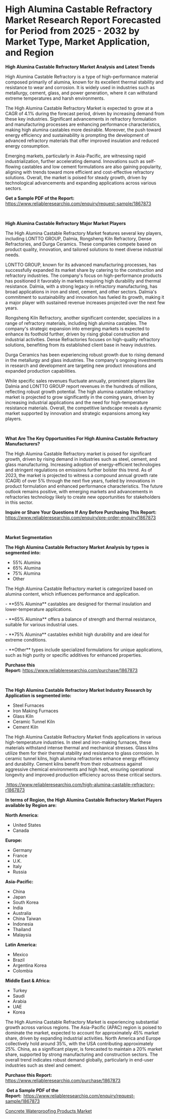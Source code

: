 <p><h1>High Alumina Castable Refractory Market Research Report Forecasted for Period from 2025 -  2032 by Market Type, Market Application, and Region</h1></p><p><strong>High Alumina Castable Refractory Market Analysis and Latest Trends</strong></p>
<p><p>High Alumina Castable Refractory is a type of high-performance material composed primarily of alumina, known for its excellent thermal stability and resistance to wear and corrosion. It is widely used in industries such as metallurgy, cement, glass, and power generation, where it can withstand extreme temperatures and harsh environments. </p><p>The High Alumina Castable Refractory Market is expected to grow at a CAGR of 4.1% during the forecast period, driven by increasing demand from these key industries. Significant advancements in refractory formulation and manufacturing processes are enhancing performance characteristics, making high alumina castables more desirable. Moreover, the push toward energy efficiency and sustainability is prompting the development of advanced refractory materials that offer improved insulation and reduced energy consumption.</p><p>Emerging markets, particularly in Asia-Pacific, are witnessing rapid industrialization, further accelerating demand. Innovations such as self-flowing castables and low cement formulations are also gaining popularity, aligning with trends toward more efficient and cost-effective refractory solutions. Overall, the market is poised for steady growth, driven by technological advancements and expanding applications across various sectors.</p></p>
<p><strong>Get a Sample PDF of the Report:&nbsp;</strong> <a href="https://www.reliableresearchiq.com/enquiry/request-sample/1867873?utm_campaign=2655&utm_medium=2&utm_source=Github&utm_content=ia&utm_term=05032025&utm_id=high-alumina-castable-refractory">https://www.reliableresearchiq.com/enquiry/request-sample/1867873</a></p>
<p>&nbsp;</p>
<p><strong>High Alumina Castable Refractory Major Market Players</strong></p>
<p><p>The High Alumina Castable Refractory Market features several key players, including LONTTO GROUP, Dalmia, Rongsheng Kiln Refractory, Dense Refractories, and Durga Ceramics. These companies compete based on product quality, innovation, and tailored solutions to meet diverse industrial needs.</p><p>LONTTO GROUP, known for its advanced manufacturing processes, has successfully expanded its market share by catering to the construction and refractory industries. The company's focus on high-performance products has positioned it favorably in markets requiring high durability and thermal resistance. Dalmia, with a strong legacy in refractory manufacturing, has broad applications in iron and steel, cement, and other sectors. Dalmia's commitment to sustainability and innovation has fueled its growth, making it a major player with sustained revenue increases projected over the next few years.</p><p>Rongsheng Kiln Refractory, another significant contender, specializes in a range of refractory materials, including high alumina castables. The company's strategic expansion into emerging markets is expected to enhance its foothold further, driven by rising global construction and industrial activities. Dense Refractories focuses on high-quality refractory solutions, benefiting from its established client base in heavy industries.</p><p>Durga Ceramics has been experiencing robust growth due to rising demand in the metallurgy and glass industries. The company's ongoing investments in research and development are targeting new product innovations and expanded production capabilities.</p><p>While specific sales revenues fluctuate annually, prominent players like Dalmia and LONTTO GROUP report revenues in the hundreds of millions, reflecting robust growth potential. The high alumina castable refractory market is projected to grow significantly in the coming years, driven by increasing industrial applications and the need for high-temperature resistance materials. Overall, the competitive landscape reveals a dynamic market supported by innovation and strategic expansions among key players.</p></p>
<p>&nbsp;</p>
<p><strong>What Are The Key Opportunities For High Alumina Castable Refractory Manufacturers?</strong></p>
<p><p>The High Alumina Castable Refractory market is poised for significant growth, driven by rising demand in industries such as steel, cement, and glass manufacturing. Increasing adoption of energy-efficient technologies and stringent regulations on emissions further bolster this trend. As of 2023, the market is projected to witness a compound annual growth rate (CAGR) of over 5% through the next five years, fueled by innovations in product formulation and enhanced performance characteristics. The future outlook remains positive, with emerging markets and advancements in refractories technology likely to create new opportunities for stakeholders in this sector.</p></p>
<p><strong>Inquire or Share Your Questions If Any Before Purchasing This Report:</strong> <a href="https://www.reliableresearchiq.com/enquiry/pre-order-enquiry/1867873?utm_campaign=2655&utm_medium=2&utm_source=Github&utm_content=ia&utm_term=05032025&utm_id=high-alumina-castable-refractory">https://www.reliableresearchiq.com/enquiry/pre-order-enquiry/1867873</a></p>
<p>&nbsp;</p>
<p><strong>Market Segmentation</strong></p>
<p><strong>The High Alumina Castable Refractory Market Analysis by types is segmented into:</strong></p>
<p><ul><li>55% Alumina</li><li>65% Alumina</li><li>75% Alumina</li><li>Other</li></ul></p>
<p><p>The High Alumina Castable Refractory market is categorized based on alumina content, which influences performance and application. </p><p>- **55% Alumina** castables are designed for thermal insulation and lower-temperature applications. </p><p>- **65% Alumina** offers a balance of strength and thermal resistance, suitable for various industrial uses.</p><p>- **75% Alumina** castables exhibit high durability and are ideal for extreme conditions. </p><p>- **Other** types include specialized formulations for unique applications, such as high purity or specific additives for enhanced properties.</p></p>
<p><strong>Purchase this Report:&nbsp;</strong><a href="https://www.reliableresearchiq.com/purchase/1867873?utm_campaign=2655&utm_medium=2&utm_source=Github&utm_content=ia&utm_term=05032025&utm_id=high-alumina-castable-refractory">https://www.reliableresearchiq.com/purchase/1867873</a></p>
<p>&nbsp;</p>
<p><strong>The High Alumina Castable Refractory Market Industry Research by Application is segmented into:</strong></p>
<p><ul><li>Steel Furnaces</li><li>Iron Making Furnaces</li><li>Glass Kiln</li><li>Ceramic Tunnel Kiln</li><li>Cement Kiln</li></ul></p>
<p><p>The High Alumina Castable Refractory Market finds applications in various high-temperature industries. In steel and iron-making furnaces, these materials withstand intense thermal and mechanical stresses. Glass kilns utilize them for their thermal stability and resistance to glass corrosion. In ceramic tunnel kilns, high alumina refractories enhance energy efficiency and durability. Cement kilns benefit from their robustness against aggressive chemical environments and high heat, ensuring operational longevity and improved production efficiency across these critical sectors.</p></p>
<p><a href="https://www.reliableresearchiq.com/high-alumina-castable-refractory-r1867873?utm_campaign=2655&utm_medium=2&utm_source=Github&utm_content=ia&utm_term=05032025&utm_id=high-alumina-castable-refractory">&nbsp;https://www.reliableresearchiq.com/high-alumina-castable-refractory-r1867873</a></p>
<p><strong>In terms of Region, the High Alumina Castable Refractory Market Players available by Region are:</strong></p>
<p>
    <p> <strong> North America: </strong>
        <ul>
            <li>United States</li>
            <li>Canada</li>
        </ul>
        </p> 
    <p> <strong> Europe: </strong>
        <ul>
            <li>Germany</li>
            <li>France</li>
            <li>U.K.</li>
            <li>Italy</li>
            <li>Russia</li>
        </ul>
        </p> 
    <p> <strong> Asia-Pacific: </strong>
        <ul>
            <li>China</li>
            <li>Japan</li>
            <li>South Korea</li>
            <li>India</li>
            <li>Australia</li>
            <li>China Taiwan</li>
            <li>Indonesia</li>
            <li>Thailand</li>
            <li>Malaysia</li>
        </ul>
        </p> 
    <p> <strong> Latin America: </strong>
        <ul>
            <li>Mexico</li>
            <li>Brazil</li>
            <li>Argentina Korea</li>
            <li>Colombia</li>
        </ul>
        </p> 
    <p> <strong> Middle East & Africa: </strong>
        <ul>
            <li>Turkey</li>
            <li>Saudi</li>
            <li>Arabia</li>
            <li>UAE</li>
            <li>Korea</li>
        </ul>
    </p>
    </p>
<p><p>The High Alumina Castable Refractory Market is experiencing substantial growth across various regions. The Asia-Pacific (APAC) region is poised to dominate the market, expected to account for approximately 45% market share, driven by expanding industrial activities. North America and Europe collectively hold around 35%, with the USA contributing approximately 25%. China, as a significant player, is forecasted to maintain a 20% market share, supported by strong manufacturing and construction sectors. The overall trend indicates robust demand globally, particularly in end-user industries such as steel and cement.</p></p>
<p><strong>Purchase this Report: </strong><a href="https://www.reliableresearchiq.com/purchase/1867873?utm_campaign=2655&utm_medium=2&utm_source=Github&utm_content=ia&utm_term=05032025&utm_id=high-alumina-castable-refractory">https://www.reliableresearchiq.com/purchase/1867873</a></p>
<p>&nbsp;<strong>Get a Sample PDF of the Report:&nbsp;&nbsp;</strong><a href="https://www.reliableresearchiq.com/enquiry/request-sample/1867873?utm_campaign=2655&utm_medium=2&utm_source=Github&utm_content=ia&utm_term=05032025&utm_id=high-alumina-castable-refractory">https://www.reliableresearchiq.com/enquiry/request-sample/1867873</a></p>
<p><strong></strong></p>
<p><p><a href="https://github.com/ulyssacrayne00231/Market-Research-Report-List-1/blob/main/concrete-waterproofing-products-market.md?utm_campaign=2655&utm_medium=2&utm_source=Github&utm_content=ia&utm_term=05032025&utm_id=high-alumina-castable-refractory">Concrete Waterproofing Products Market</a></p></p>